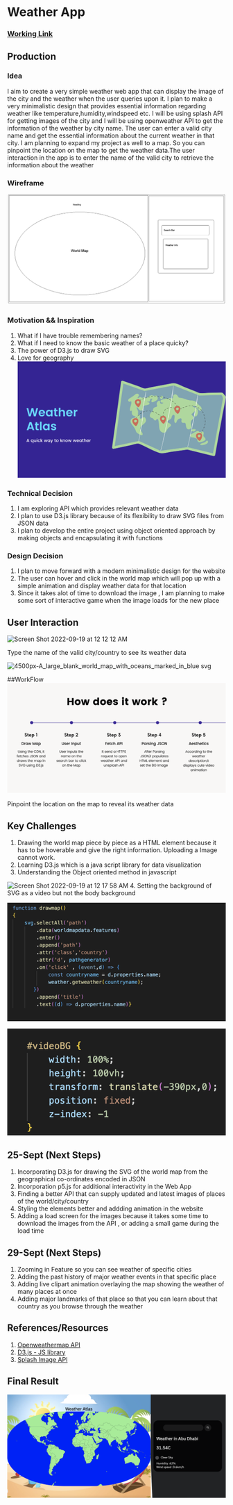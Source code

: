 # Weather App #




### [Working Link](https://avinashgyavali.com/Connections-Lab/Project%201%20-%20Weather%20App/)

## Production ##


### Idea ###
I aim to create a very simple weather web app that can display the image of the city and the weather when the user queries upon it. I plan to make a very minimalistic design that provides essential information regarding weather like temperature,humidity,windspeed etc. I will be using splash API for getting images of the city and I will be using openweather API to get the information of the weather by city name. The user can enter a valid city name and get the essential information about the current weather in that city. I am planning to expand my project as well to a map. So you can pinpoint the location on the map to get the weather data.The user interaction in the app is to enter the name of the valid city to retrieve the information about the weather


### Wireframe ###
![WireFrame](https://raw.githubusercontent.com/Tauke190/Connections-Lab/master/Project%201%20-%20Weather%20App/Wireframe.png)


### Motivation && Inspiration
1. What if I have trouble remembering names?
2. What if I need to know the basic weather of a place quicky?
3. The power of D3.js to draw SVG
4. Love for geography
![Intro](https://github.com/Tauke190/Connections-Lab/blob/master/Project%201%20-%20Weather%20App/Screen%20Shot%202022-09-29%20at%2011.10.47%20PM.png)


### Technical Decision ###
1. I am exploring API which provides relevant weather data
2. I plan to use D3.js library because of its flexibility to draw SVG files from JSON data
3. I plan to develop the entire project using object oriented approach by making objects and encapsulating it with functions

### Design Decision ###
1. I plan to move forward with a modern minimalistic design for the website
2. The user can hover and click in the world map which will pop up with a simple animation and display weather data for that location
3. Since it takes alot of time to download the image , I am planning to make some sort of interactive game when the image loads for the new place

 ## User Interaction ##
 <img width="500" alt="Screen Shot 2022-09-19 at 12 12 12 AM" src="https://user-images.githubusercontent.com/31856059/190926506-9459bdcb-d03b-4fc6-8881-afb06fde4d21.png">
 
 Type the name of the valid city/country to see its weather data

![4500px-A_large_blank_world_map_with_oceans_marked_in_blue svg](https://user-images.githubusercontent.com/31856059/190926490-69cff088-65f5-4c63-9855-7edf64bd52ac.png)



##WorkFlow
![](https://github.com/Tauke190/Connections-Lab/blob/master/Project%201%20-%20Weather%20App/Screen%20Shot%202022-09-29%20at%2011.11.13%20PM.png)

Pinpoint the location on the map to reveal its weather data

## Key Challenges

1. Drawing the world map piece by piece as a HTML element because it has to be hoverable and give the right information. Uploading a Image cannot work.
2. Learning D3.js which is a java script library for data visualization
3. Understanding the Object oriented method in javascript 
<img width="751" alt="Screen Shot 2022-09-19 at 12 17 58 AM" src="https://user-images.githubusercontent.com/31856059/190926685-3a635755-ea65-48f7-bd8e-09319b6c2beb.png">
4. Setting the background of SVG as a video but not the body background

 ![Key Challenges 1](https://github.com/Tauke190/Connections-Lab/blob/master/Project%201%20-%20Weather%20App/Challenge%20D3.png)
 
 ![Key Challenges 2](https://raw.githubusercontent.com/Tauke190/Connections-Lab/master/Project%201%20-%20Weather%20App/Screen%20Shot%202022-09-29%20at%209.48.31%20AM.png)


## 25-Sept (Next Steps)

1. Incorporating D3.js for drawing the SVG of the world map from the geographical co-ordinates encoded in JSON
2. Incorporation p5.js for additional interactivity in the Web App
3. Finding a better API that can supply updated and latest images of places of the world/city/country 
4. Styling the elements better and addding animation in the website
5. Adding a load screen for the images because it takes some time to download the images from the API , or adding a small game during the load time


## 29-Sept (Next Steps)
1. Zooming in Feature so you can see weather of specific cities
2. Adding the past history of major weather events in that specific place
3. Adding live clipart animation overlaying the map showing the weather of many places at once 
4. Adding major landmarks of that place so that you can learn about that country as you browse through the weather

## References/Resources
1. [Openweathermap API](https://openweathermap.org/api)
2. [D3.js - JS library](https://openweathermap.org/api)
3. [Splash Image API](https://unsplash.com/developers)


## Final Result
![Final Result](https://github.com/Tauke190/Connections-Lab/blob/master/Project%201%20-%20Weather%20App/Final.png)

